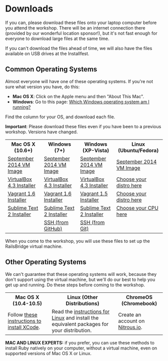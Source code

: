 # Downloads

If you can, please download these files onto your laptop computer before
you attend the workshop. There will be an internet connection there
(provided by our wonderful location sponsor!), but it's not fast enough
for everyone to download large files at the same time.

If you can't download the files ahead of time, we will also have the
files available on USB drives at the Installfest.

## Common Operating Systems

Almost everyone will have one of these operating systems. If you're not
sure what version you have, do this:

* **Mac OS X**: Click on the Apple menu and then "About This Mac".
* **Windows**: Go to this page: [Which Windows operating system am I running?](http://windows.microsoft.com/en-us/windows/which-operating-system)

Find the column for your OS, and download each file.

<div class="alert alert-info">
<strong>Important</strong>: Please download these files even if you have been to a previous workshop. Versions have changed.
</div>

<table class="downloads-files">
<tr>
  <th>Mac OS X (10.6+)</th>
  <th>Windows (7+)</th>
  <th>Windows (XP-Vista)</th>
  <th>Linux (Ubuntu/Fedora)</th>
</tr>
<tr>
  <td><a href="http://downloads.railsbridge.org/railsbridgevm-2014-09-rc1.box">September 2014 VM Image</a></td>
  <td><a href="http://downloads.railsbridge.org/railsbridgevm-2014-09-rc1.box">September 2014 VM Image</a></td>
  <td><a href="http://downloads.railsbridge.org/railsbridgevm-2014-09-rc1.box">September 2014 VM Image</a></td>
  <td><a href="http://downloads.railsbridge.org/railsbridgevm-2014-09-rc1.box">September 2014 VM Image</a></td>
</tr>
<tr>
  <td><a href="http://download.virtualbox.org/virtualbox/4.3.14/VirtualBox-4.3.14-95030-OSX.dmg">VirtualBox 4.3 Installer</a></td>
  <td><a href="http://download.virtualbox.org/virtualbox/4.3.14/VirtualBox-4.3.14-95030-Win.exe">VirtualBox 4.3 Installer</a></td>
  <td><a href="http://download.virtualbox.org/virtualbox/4.3.14/VirtualBox-4.3.14-95030-Win.exe">VirtualBox 4.3 Installer</a></td>
  <td><a href="https://www.virtualbox.org/wiki/Linux_Downloads">Choose your distro here</a></td>
</tr>
<tr>
  <td><a href="https://dl.bintray.com/mitchellh/vagrant/vagrant_1.6.3.dmg">Vagrant 1.6 Installer</a></td>
  <td><a href="https://dl.bintray.com/mitchellh/vagrant/vagrant_1.6.3.msi">Vagrant 1.6 Installer</a></td>
  <td><a href="https://dl.bintray.com/mitchellh/vagrant/vagrant_1.5.4.msi">Vagrant 1.5 Installer</a></td>
  <td><a href="http://www.vagrantup.com/downloads.html">Choose your distro here</a></td>
</tr>
<tr>
  <td><a href="http://c758482.r82.cf2.rackcdn.com/Sublime%20Text%202.0.2.dmg">Sublime Text 2 Installer</a></td>
  <td><a href="http://c758482.r82.cf2.rackcdn.com/Sublime%20Text%202.0.2%20Setup.exe">Sublime Text 2 Installer</a></td>
  <td><a href="http://c758482.r82.cf2.rackcdn.com/Sublime%20Text%202.0.2%20Setup.exe">Sublime Text 2 Installer</a></td>
  <td><a href="http://www.sublimetext.com/2">Choose your CPU here</a></td>
</tr>
<tr>
  <td></td>
  <td><a href="http://windows.github.com/">SSH (from GitHub)</a></td>
  <td><a href="https://github.com/msysgit/msysgit/releases/download/Git-1.9.2-preview20140411/Git-1.9.2-preview20140411.exe">SSH (from Git)</a></td>
  <td></td>
</tr>
</table>

When you come to the workshop, you will use these files to set up the
RailsBridge virtual machine.

## Other Operating Systems

We can't guarantee that these operating systems will work, because they
don't support using the virtual machine, but we'll do our best to help
you get up and running. Do these steps before coming to the workshop.

<table class="downloads-files">
<tr>
  <th>Mac OS X (10.4-10.5)</th>
  <th>Linux (Other Distributions)</th>
  <th>ChromeOS (Chromebook)</th>
</tr>
<tr>
  <td>Follow <a href="/downloads/xcode">these instructions to install XCode</a>.</td>
  <td>Read the <a href="/downloads/linux">instructions for Linux</a> and install the equivalent packages for your distribution.</a>
  <td>Create an account on <a href="https://www.nitrous.io/">Nitrous.io</a>.</td>
</tr>
</table>

**MAC AND LINUX EXPERTS:** if you prefer, you can use these methods to
install Ruby natively on your computer, without a virtual machine,
even on supported versions of Mac OS X or Linux.
